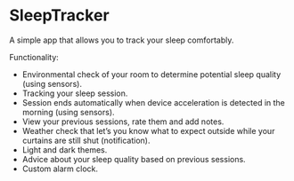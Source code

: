 # SleepTracker

A simple app that allows you to track your sleep comfortably.

Functionality:
  - Environmental check of your room to determine potential sleep quality (using sensors).
  - Tracking your sleep session.
  - Session ends automatically when device acceleration is detected in the morning (using sensors).
  - View your previous sessions, rate them and add notes.
  - Weather check that let’s you know what to expect outside while your curtains are still shut (notification).
  - Light and dark themes.
  - Advice about your sleep quality based on previous sessions.
  - Custom alarm clock.
